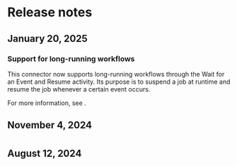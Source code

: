 ﻿# Release notes


## January 20, 2025




### Support for long-running workflows

This connector now supports long-running workflows through the Wait for an Event and
                Resume activity. Its purpose is to suspend a job at runtime and resume the job
            whenever a certain event occurs.

For more information, see .


## November 4, 2024

#


## August 12, 2024

#

